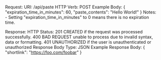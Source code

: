 Request:
    URI: /api/paste
    HTTP Verb: POST
    Example Body:
        {
            "expiration_time_in_minutes": 60,
            "paste_contents": "Hello World!"
        }
    Notes:
        - Setting "expiration_time_in_minutes" to 0 means there is no expiration time.

Response:
    HTTP Status:
        201 CREATED if the request was processed successfully.
        400 BAD REQUEST unable to process due to invalid syntax, data or formatting. 
        401 UNAUTHORIZED if the user is unauthenticated or unauthorized
    Response Body Type: JSON
    Example Response Body:
        {
            "shortlink": "https://foo.com/foobar"
        }